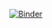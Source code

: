 [![Binder](https://mybinder.org/badge_logo.svg)](https://mybinder.org/v2/gh/mikef522/stockNotifications/main)
